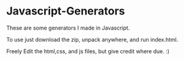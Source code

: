 # Javascript-Generators
These are some generators I made in Javascript.

To use just download the zip, unpack anywhere, and run index.html.

Freely Edit the html,css, and js files, but give credit where due. :)
